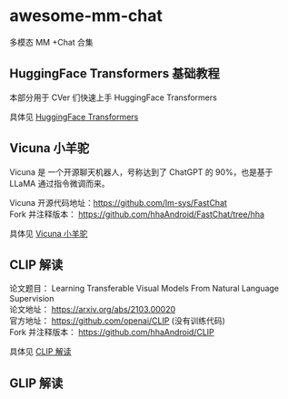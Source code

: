 # awesome-mm-chat
多模态 MM +Chat 合集

## HuggingFace Transformers 基础教程
本部分用于 CVer 们快速上手 HuggingFace Transformers

具体见 [HuggingFace Transformers](hf_transformer/README.md)

## Vicuna 小羊驼
Vicuna 是 一个开源聊天机器人，号称达到了 ChatGPT 的 90%，也是基于 LLaMA 通过指令微调而来。

Vicuna 开源代码地址：https://github.com/lm-sys/FastChat  
Fork 并注释版本： https://github.com/hhaAndroid/FastChat/tree/hha  

具体见 [Vicuna 小羊驼](vicuna.md)

## CLIP 解读

论文题目： Learning Transferable Visual Models From Natural Language Supervision  
论文地址： https://arxiv.org/abs/2103.00020  
官方地址： https://github.com/openai/CLIP (没有训练代码)   
Fork 并注释版本： https://github.com/hhaAndroid/CLIP   

具体见 [CLIP 解读](CLIP.md)

## GLIP 解读

